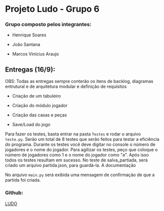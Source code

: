 # Projeto Ludo - Grupo 6

### Grupo composto pelos integrantes:

* Henrique Soares

* João Santana

* Marcos Vinicius Araujo

## Entregas (16/9):

OBS: Todas as entregas sempre conterão os itens de backlog, diagramas entrutural e de arquitetura modular e definição de 
requisitos

* Criação de um tabuleiro

* Criação do módulo jogador

* Criação das casas e peças

* Save/Load do jogo

Para fazer os testes, basta entrar na pasta ``Testes`` e rodar o arquivo ``teste.py``. Serão um total de 8 testes que serão 
feitos para testar a eficiência do programa. Durante os testes você deve digitar no console o número de jogadores e 
o nome do jogador. Para agilizar os testes, peço que coloque o número de jogadores como 1 e o nome do jogador como "a".
Após isso todos os testes resultam em sucesso. No teste de salva_partiada, será criado um arquivo partida.json, para guardá-la.
A documentação 

No arquivo ``main.py`` será exibida uma mensagem de confirmação de que a partida foi criada.

### Github:

[LUDO](https://github.com/hnsoares/LudoModular)
